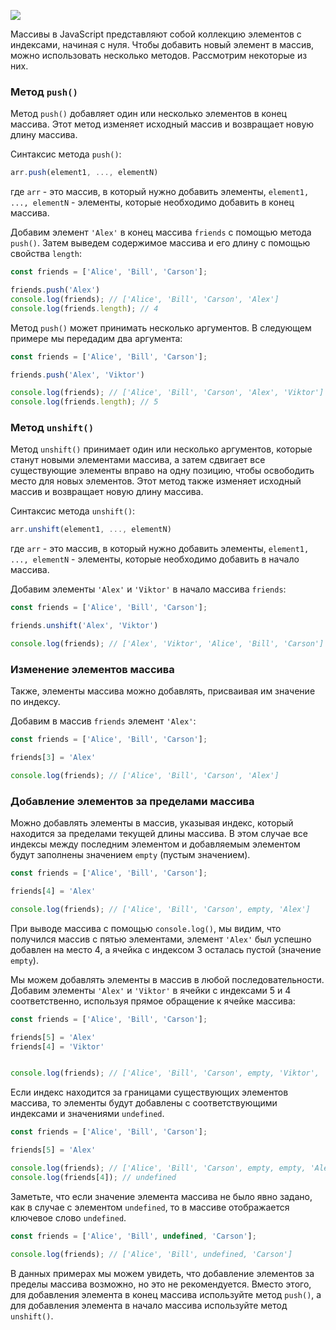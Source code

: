 ![](https://course-qa-basics.s3.us-west-1.amazonaws.com/boy-and-cubes.png)

Массивы в JavaScript представляют собой коллекцию элементов с индексами, начиная с нуля. Чтобы добавить новый элемент в массив, можно использовать несколько методов. Рассмотрим некоторые из них.

### Метод `push()`

Метод `push()` добавляет один или несколько элементов в конец массива. Этот метод изменяет исходный массив и возвращает новую длину массива.

Синтаксис метода `push()`:

```javascript
arr.push(element1, ..., elementN)
```

где `arr` - это массив, в который нужно добавить элементы, `element1, ..., elementN` - элементы, которые необходимо добавить в конец массива.

Добавим элемент `'Alex'` в конец массива `friends` с помощью метода `push()`. Затем выведем содержимое массива и его длину с помощью свойства `length`:

```javascript
const friends = ['Alice', 'Bill', 'Carson'];

friends.push('Alex')
console.log(friends); // ['Alice', 'Bill', 'Carson', 'Alex']
console.log(friends.length); // 4
```

Метод `push()` может принимать несколько аргументов. В следующем примере мы передадим два аргумента:

```javascript
const friends = ['Alice', 'Bill', 'Carson'];

friends.push('Alex', 'Viktor')

console.log(friends); // ['Alice', 'Bill', 'Carson', 'Alex', 'Viktor']
console.log(friends.length); // 5
```

### Метод `unshift()`

Метод `unshift()` принимает один или несколько аргументов, которые станут новыми элементами массива, а затем сдвигает все существующие элементы вправо на одну позицию, чтобы освободить место для новых элементов. Этот метод также изменяет исходный массив и возвращает новую длину массива.

Синтаксис метода `unshift()`:

```javascript
arr.unshift(element1, ..., elementN)
```

где `arr` - это массив, в который нужно добавить элементы, `element1, ..., elementN` - элементы, которые необходимо добавить в начало массива.

Добавим элементы `'Alex'` и `'Viktor'` в начало массива `friends`:

```javascript
const friends = ['Alice', 'Bill', 'Carson'];

friends.unshift('Alex', 'Viktor')

console.log(friends); // ['Alex', 'Viktor', 'Alice', 'Bill', 'Carson']
```

### Изменение элементов массива

Также, элементы массива можно добавлять, присваивая им значение по индексу.

Добавим в массив `friends` элемент `'Alex'`:

```javascript
const friends = ['Alice', 'Bill', 'Carson'];

friends[3] = 'Alex'

console.log(friends); // ['Alice', 'Bill', 'Carson', 'Alex']
```

### Добавление элементов за пределами массива

Можно добавлять элементы в массив, указывая индекс, который находится за пределами текущей длины массива. В этом случае все индексы между последним элементом и добавляемым элементом будут заполнены значением `empty` (пустым значением).

```javascript
const friends = ['Alice', 'Bill', 'Carson'];

friends[4] = 'Alex'

console.log(friends); // ['Alice', 'Bill', 'Carson', empty, 'Alex']
```

При выводе массива с помощью `console.log()`, мы видим, что получился массив с пятью элементами, элемент `'Alex'` был успешно добавлен на место 4, а ячейка с индексом 3 осталась пустой (значение `empty`).

Мы можем добавлять элементы в массив в любой последовательности. Добавим элементы `'Alex'` и `'Viktor'` в ячейки с индексами 5 и 4 соответственно, используя прямое обращение к ячейке массива:

```javascript
const friends = ['Alice', 'Bill', 'Carson'];

friends[5] = 'Alex'
friends[4] = 'Viktor'


console.log(friends); // ['Alice', 'Bill', 'Carson', empty, 'Viktor', 'Alex']
```

Если индекс находится за границами существующих элементов массива, то элементы будут добавлены с соответствующими индексами и значениями `undefined`.

```javascript
const friends = ['Alice', 'Bill', 'Carson'];

friends[5] = 'Alex'

console.log(friends); // ['Alice', 'Bill', 'Carson', empty, empty, 'Alex']
console.log(friends[4]); // undefined
```

Заметьте, что если значение элемента массива не было явно задано, как в случае с элементом `undefined`, то в массиве отображается ключевое слово `undefined`.

```javascript
const friends = ['Alice', 'Bill', undefined, 'Carson'];

console.log(friends); // ['Alice', 'Bill', undefined, 'Carson']
```

В данных примерах мы можем увидеть, что добавление элементов за пределы массива возможно, но это не рекомендуется. Вместо этого, для добавления элемента в конец массива используйте метод `push()`, а для добавления элемента в начало массива используйте метод `unshift()`.
